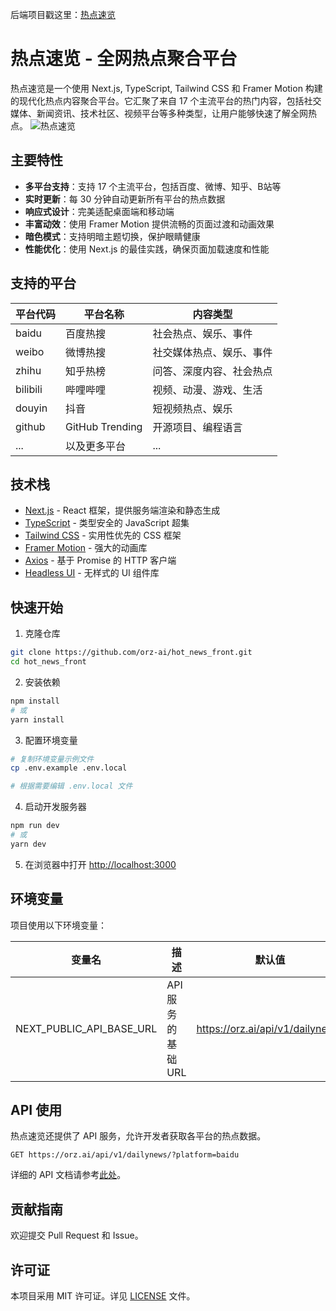 后端项目戳这里：[热点速览](https://github.com/orz-ai/hot_news)

# 热点速览 - 全网热点聚合平台

热点速览是一个使用 Next.js, TypeScript, Tailwind CSS 和 Framer Motion 构建的现代化热点内容聚合平台。它汇聚了来自 17 个主流平台的热门内容，包括社交媒体、新闻资讯、技术社区、视频平台等多种类型，让用户能够快速了解全网热点。
![热点速览](https://orz.ai/wp-content/uploads/2025/09/1759164896-Snipaste_2025-09-30_00-54-07.png)

## 主要特性

- **多平台支持**：支持 17 个主流平台，包括百度、微博、知乎、B站等
- **实时更新**：每 30 分钟自动更新所有平台的热点数据
- **响应式设计**：完美适配桌面端和移动端
- **丰富动效**：使用 Framer Motion 提供流畅的页面过渡和动画效果
- **暗色模式**：支持明暗主题切换，保护眼睛健康
- **性能优化**：使用 Next.js 的最佳实践，确保页面加载速度和性能

## 支持的平台

| 平台代码 | 平台名称        | 内容类型                 |
| -------- | --------------- | ------------------------ |
| baidu    | 百度热搜        | 社会热点、娱乐、事件     |
| weibo    | 微博热搜        | 社交媒体热点、娱乐、事件 |
| zhihu    | 知乎热榜        | 问答、深度内容、社会热点 |
| bilibili | 哔哩哔哩        | 视频、动漫、游戏、生活   |
| douyin   | 抖音            | 短视频热点、娱乐         |
| github   | GitHub Trending | 开源项目、编程语言       |
| ...      | 以及更多平台    | ...                      |

## 技术栈

- [Next.js](https://nextjs.org/) - React 框架，提供服务端渲染和静态生成
- [TypeScript](https://www.typescriptlang.org/) - 类型安全的 JavaScript 超集
- [Tailwind CSS](https://tailwindcss.com/) - 实用性优先的 CSS 框架
- [Framer Motion](https://www.framer.com/motion/) - 强大的动画库
- [Axios](https://axios-http.com/) - 基于 Promise 的 HTTP 客户端
- [Headless UI](https://headlessui.dev/) - 无样式的 UI 组件库

## 快速开始

1. 克隆仓库

```bash
git clone https://github.com/orz-ai/hot_news_front.git
cd hot_news_front
```

2. 安装依赖

```bash
npm install
# 或
yarn install
```

3. 配置环境变量

```bash
# 复制环境变量示例文件
cp .env.example .env.local

# 根据需要编辑 .env.local 文件
```

4. 启动开发服务器

```bash
npm run dev
# 或
yarn dev
```

5. 在浏览器中打开 [http://localhost:3000](http://localhost:3000)

## 环境变量

项目使用以下环境变量：

| 变量名                   | 描述               | 默认值                           |
| ------------------------ | ------------------ | -------------------------------- |
| NEXT_PUBLIC_API_BASE_URL | API 服务的基础 URL | https://orz.ai/api/v1/dailynews/ |

## API 使用

热点速览还提供了 API 服务，允许开发者获取各平台的热点数据。

```shell
GET https://orz.ai/api/v1/dailynews/?platform=baidu
```

详细的 API 文档请参考[此处](#)。

## 贡献指南

欢迎提交 Pull Request 和 Issue。

## 许可证

本项目采用 MIT 许可证。详见 [LICENSE](LICENSE) 文件。
